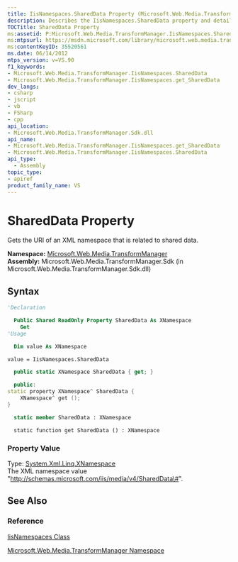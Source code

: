 ```yaml
---
title: IisNamespaces.SharedData Property (Microsoft.Web.Media.TransformManager)
description: Describes the IisNamespaces.SharedData property and details its namespace, assembly, syntax, and property value.
TOCTitle: SharedData Property
ms:assetid: P:Microsoft.Web.Media.TransformManager.IisNamespaces.SharedData
ms:mtpsurl: https://msdn.microsoft.com/library/microsoft.web.media.transformmanager.iisnamespaces.shareddata(v=VS.90)
ms:contentKeyID: 35520561
ms.date: 06/14/2012
mtps_version: v=VS.90
f1_keywords:
- Microsoft.Web.Media.TransformManager.IisNamespaces.SharedData
- Microsoft.Web.Media.TransformManager.IisNamespaces.get_SharedData
dev_langs:
- csharp
- jscript
- vb
- FSharp
- cpp
api_location:
- Microsoft.Web.Media.TransformManager.Sdk.dll
api_name:
- Microsoft.Web.Media.TransformManager.IisNamespaces.get_SharedData
- Microsoft.Web.Media.TransformManager.IisNamespaces.SharedData
api_type:
  - Assembly
topic_type:
- apiref
product_family_name: VS
---
```


# SharedData Property

Gets the URI of an XML namespace that is related to shared data.

**Namespace:**  [Microsoft.Web.Media.TransformManager](microsoft-web-media-transformmanager-namespace.md)  
**Assembly:**  Microsoft.Web.Media.TransformManager.Sdk (in Microsoft.Web.Media.TransformManager.Sdk.dll)

## Syntax

```vb
'Declaration

  Public Shared ReadOnly Property SharedData As XNamespace
    Get
'Usage

  Dim value As XNamespace

value = IisNamespaces.SharedData
```

```csharp
  public static XNamespace SharedData { get; }
```

```cpp
  public:
static property XNamespace^ SharedData {
    XNamespace^ get ();
}
```

``` fsharp
  static member SharedData : XNamespace
```

```jscript
  static function get SharedData () : XNamespace
```

### Property Value

Type: [System.Xml.Linq.XNamespace](https://msdn.microsoft.com/library/bb291898)  
The XML namespace value "http://schemas.microsoft.com/iis/media/v4/SharedData\#".  

## See Also

### Reference

[IisNamespaces Class](iisnamespaces-class-microsoft-web-media-transformmanager.md)

[Microsoft.Web.Media.TransformManager Namespace](microsoft-web-media-transformmanager-namespace.md)
